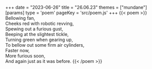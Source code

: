 +++
date = "2023-06-26"
title = "26.06.23"
themes = ["mundane"]
[params]
  type = 'poem'
  pageKey = 'src/poem.js'
+++
{{< poem >}}
Bellowing fan,  
Cheeks red with robotic revving,  
Spewing out a furious gust,  
Beeping at the slightest tickle,  
Turning green when gearing up,  
To bellow out some firm air cylinders,  
Faster now,  
More furious soon,  
And again just as it was before.
{{< /poem >}}